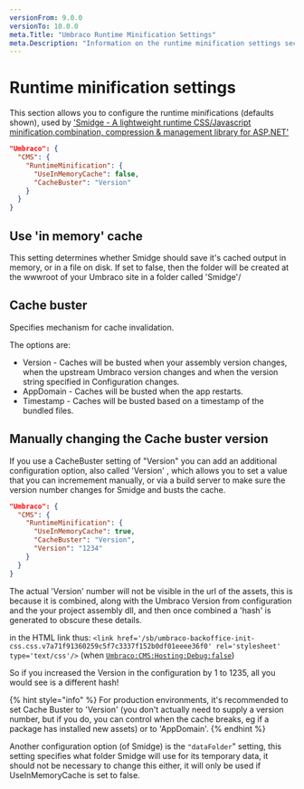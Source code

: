 ```yaml
---
versionFrom: 9.0.0
versionTo: 10.0.0
meta.Title: "Umbraco Runtime Minification Settings"
meta.Description: "Information on the runtime minification settings section"
---
```


# Runtime minification settings

This section allows you to configure the runtime minifications (defaults shown), used by ['Smidge - A lightweight runtime CSS/Javascript minification,combination, compression & management library for ASP.NET'](https://github.com/shazwazza/smidge)

```json
"Umbraco": {
  "CMS": {
    "RuntimeMinification": {
      "UseInMemoryCache": false,
      "CacheBuster": "Version"
    }
  }
}
```
## Use 'in memory' cache 

This setting determines whether Smidge should save it's cached output in memory, or in a file on disk. If set to false, then the folder will be created at the wwwroot of your Umbraco site in a folder called 'Smidge'/

## Cache buster

Specifies mechanism for cache invalidation.

The options are:

* Version - Caches will be busted when your assembly version changes, when the upstream Umbraco version changes and when the version string specified in Configuration changes.
* AppDomain - Caches will be busted when the app restarts.
* Timestamp - Caches will be busted based on a timestamp of the bundled files.

## Manually changing the Cache buster version

If you use a CacheBuster setting of "Version" you can add an additional configuration option, also called 'Version' , which allows you to set a value that you can incremement manually, or via a build server to make sure the version number changes for Smidge and busts the cache.

```json
"Umbraco": {
  "CMS": {
    "RuntimeMinification": {
      "UseInMemoryCache": true,
      "CacheBuster": "Version",
      "Version": "1234"
    }
  }
}
```
The actual 'Version' number will not be visible in the url of the assets, this is because it is combined, along with the Umbraco Version from configuration and the your project assembly dll, and then once combined a 'hash' is generated to obscure these details.

in the HTML link thus: ```<link href='/sb/umbraco-backoffice-init-css.css.v7a71f91360259c5f7c3337f152b0df01eeee36f0' rel='stylesheet' type='text/css'/>``` (when [`Umbraco:CMS:Hosting:Debug:false`](../HostingSettings/index.md))

So if you increased the Version in the configuration by 1 to 1235, all you would see is a different hash!

{% hint style="info" %}
For production environments, it's recommended to set Cache Buster to 'Version' (you don't actually need to supply a version number, but if you do, you can control when the cache breaks, eg if a package has installed new assets) or to 'AppDomain'.
{% endhint %}

Another configuration option (of Smidge) is the `"dataFolder`" setting, this setting specifies what folder Smidge will use for its temporary data, it should not be necessary to change this either, it will only be used if UseInMemoryCache is set to false.
